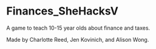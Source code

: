 # Finances_SheHacksV

A game to teach 10-15 year olds about finance and taxes.

Made by Charlotte Reed, Jen Kovinich, and Alison Wong.